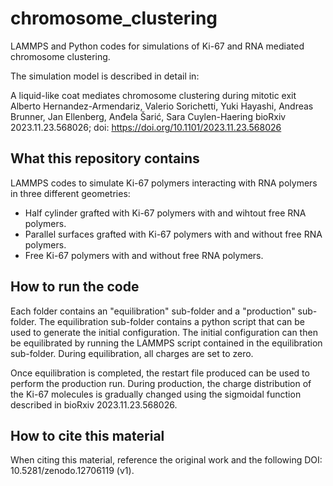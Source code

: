 # chromosome_clustering
LAMMPS and Python codes for simulations of Ki-67 and RNA mediated chromosome clustering.

The simulation model is described in detail in:

A liquid-like coat mediates chromosome clustering during mitotic exit
Alberto Hernandez-Armendariz, Valerio Sorichetti, Yuki Hayashi, Andreas Brunner, Jan Ellenberg, Anđela Šarić, Sara Cuylen-Haering
bioRxiv 2023.11.23.568026; doi: https://doi.org/10.1101/2023.11.23.568026 

## What this repository contains

LAMMPS codes to simulate Ki-67 polymers interacting with RNA polymers in three different geometries:

- Half cylinder grafted with Ki-67 polymers with and wihtout free RNA polymers.
- Parallel surfaces grafted with Ki-67 polymers with and without free RNA polymers.
- Free Ki-67 polymers with and without free RNA polymers.

## How to run the code

Each folder contains an "equilibration" sub-folder and a "production" sub-folder. The equilibration sub-folder contains a python script that can be used to generate the initial configuration. The initial configuration can then be equilibrated by running the LAMMPS script contained in the equilibration sub-folder. During equilibration, all charges are set to zero.

Once equilibration is completed, the restart file produced can be used to perform the production run. During production, the charge distribution of the Ki-67 molecules is gradually changed using the sigmoidal function described in bioRxiv 2023.11.23.568026. 

## How to cite this material

When citing this material, reference the original work and the following DOI: 10.5281/zenodo.12706119 (v1).
